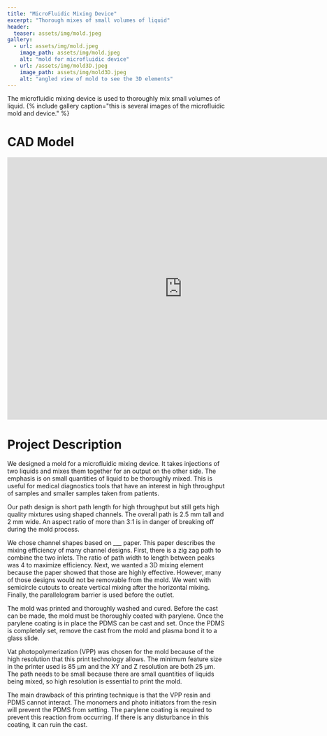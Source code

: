 ```yaml
---
title: "MicroFluidic Mixing Device"
excerpt: "Thorough mixes of small volumes of liquid"
header: 
  teaser: assets/img/mold.jpeg
gallery:
  - url: assets/img/mold.jpeg
    image_path: assets/img/mold.jpeg
    alt: "mold for microfluidic device"
  - url: /assets/img/mold3D.jpeg
    image_path: assets/img/mold3D.jpeg
    alt: "angled view of mold to see the 3D elements"
---
```


The microfluidic mixing device is used to thoroughly mix small volumes of liquid. 
{% include gallery caption="this is several images of the microfluidic mold and device." %}

# CAD Model

<iframe src="https://vanderbilt643.autodesk360.com/shares/public/SH512d4QTec90decfa6e69c0c8c71e462fa7?mode=embed" width="800" height="600" allowfullscreen="true" webkitallowfullscreen="true" mozallowfullscreen="true"  frameborder="0"></iframe>

# Project Description

We designed a mold for a microfluidic mixing device. It takes injections of two liquids and mixes them together for an output on the other side. The emphasis is on small quantities of liquid to be thoroughly mixed. This is useful for medical diagnostics tools that have an interest in high throughput of samples and smaller samples taken from patients. 

Our path design is short path length for high throughput but still gets high quality mixtures using shaped channels. The overall path is 2.5 mm tall and 2 mm wide. An aspect ratio of more than 3:1 is in danger of breaking off during the mold process. 

We chose channel shapes based on ___ paper. This paper describes the mixing efficiency of many channel designs. First, there is a zig zag path to combine the two inlets. The ratio of path width to length between peaks was 4 to maximize efficiency. Next, we wanted a 3D mixing element because the paper showed that those are highly effective. However, many of those designs would not be removable from the mold. We went with semicircle cutouts to create vertical mixing after the horizontal mixing. Finally, the parallelogram barrier is used before the outlet. 

The mold was printed and thoroughly washed and cured. Before the cast can be made, the mold must be thoroughly coated with parylene. Once the parylene coating is in place the PDMS can be cast and set. Once the PDMS is completely set, remove the cast from the mold and plasma bond it to a glass slide. 

Vat photopolymerization (VPP) was chosen for the mold because of the high resolution that this print technology allows. The minimum feature size in the printer used is 85 μm and the XY and Z resolution are both 25 μm. The path needs to be small because there are small quantities of liquids being mixed, so high resolution is essential to print the mold. 

The main drawback of this printing technique is that the VPP resin and PDMS cannot interact. The monomers and photo initiators from the resin will prevent the PDMS from setting. The parylene coating is required to prevent this reaction from occurring. If there is any disturbance in this coating, it can ruin the cast. 
